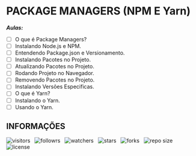 # PACKAGE MANAGERS (NPM E Yarn)

***Aulas:***

- [ ] O que é Package Managers?
- [ ] Instalando Node.js e NPM.
- [ ] Entendendo Package.json e Versionamento.
- [ ] Instalando Pacotes no Projeto.
- [ ] Atualizando Pacotes no Projeto.
- [ ] Rodando Projeto no Navegador.
- [ ] Removendo Pacotes no Projeto.
- [ ] Instalando Versões Especificas.
- [ ] O que é Yarn?
- [ ] Instalando o Yarn.
- [ ] Usando o Yarn.

## INFORMAÇÕES

![visitors](https://visitor-badge.glitch.me/badge?page_id=Devsgeeknerd.package-managers-front-end-zp "Total de Visitas")
&nbsp;
![followrs](https://img.shields.io/github/followers/Devsgeeknerd?style=social "Total de Seguidores")
&nbsp;
![watchers](https://img.shields.io/github/watchers/Devsgeeknerd/package-managers-front-end-zp?style=social "Total de Observadores")
&nbsp;
![stars](https://img.shields.io/github/stars/Devsgeeknerd/package-managers-front-end-zp?style=social "Total de Estrelas Recebidas")
&nbsp;
![forks](https://img.shields.io/github/forks/Devsgeeknerd/package-managers-front-end-zp?style=social "Total de Forks")
&nbsp;
![repo size](https://img.shields.io/github/repo-size/Devsgeeknerd/package-managers-front-end-zp?style=social "Tamanho do Repositório")
&nbsp;
![license](https://img.shields.io/github/license/Devsgeeknerd/package-managers-front-end-zp?style=social "Licença do Repositório")


